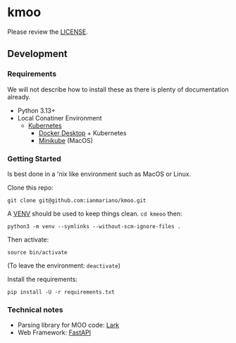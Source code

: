 # kmoo

Please review the [LICENSE].

## Development

### Requirements

We will not describe how to install these as there is plenty of documentation already.

* Python 3.13+
* Local Conatiner Environment
  * [Kubernetes]
    * [Docker Desktop] + Kubernetes
    * [Minikube] (MacOS)

### Getting Started

Is best done in a 'nix like environment such as MacOS or Linux.

Clone this repo:

    git clone git@github.com:ianmariano/kmoo.git

A [VENV] should be used to keep things clean. `cd kmeoo` then:

    python3 -m venv --symlinks --without-scm-ignore-files .

Then activate:

    source bin/activate

(To leave the environment: `deactivate`)

Install the requirements:

    pip install -U -r requirements.txt

### Technical notes

* Parsing library for MOO code: [Lark]
* Web Framework: [FastAPI]

[LICENSE]: LICENSE
[Kubernetes]: https://kubernetes.io
[Docker Desktop]: https://docs.docker.com/desktop/
[Minikube]: https://github.com/kubernetes/minikube
[VENV]: https://docs.python.org/3/library/venv.html
[Lark]: https://lark-parser.readthedocs.io/en/stable/
[FastAPI]: https://fastapi.tiangolo.com

